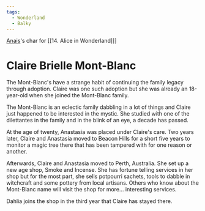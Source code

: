 ```yaml
---
tags:
  - Wonderland
  - Balky
---
```

[Anais](Anais.md)'s char for [[14. Alice in Wonderland]]] 


# Claire Brielle Mont-Blanc

The Mont-Blanc's have a strange habit of continuing the family legacy through adoption. Claire was one such adoption but she was already an 18-year-old when she joined the Mont-Blanc family.

The Mont-Blanc is an eclectic family dabbling in a lot of things and Claire just happened to be interested in the mystic. She studied with one of the dilettantes in the family and in the blink of an eye, a decade has passed.

At the age of twenty, Anastasia was placed under Claire's care. Two years later, Claire and Anastasia moved to Beacon Hills for a short five years to monitor a magic tree there that has been tampered with for one reason or another.

Afterwards, Claire and Anastasia moved to Perth, Australia. She set up a new age shop, Smoke and Incense. She has fortune telling services in her shop but for the most part, she sells potpourri sachets, tools to dabble in witchcraft and some pottery from local artisans. Others who know about the Mont-Blanc name will visit the shop for more… interesting services.

Dahlia joins the shop in the third year that Claire has stayed there. 

